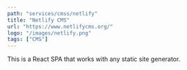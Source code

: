 ```yaml
---
path: "services/cmss/netlify"
title: "Netlify CMS"
url: "https://www.netlifycms.org/"
logo: "/images/netlify.png"
tags: ["CMS"]
---
```


This is a React SPA that works with any static site generator.

